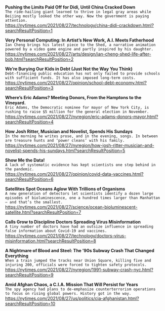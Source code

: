 **Pushing the Limits Paid Off for Didi, Until China Cracked Down**\
`The ride-hailing giant learned to thrive in legal gray areas while Beijing mostly looked the other way. Now the government is paying attention.`\
https://nytimes.com/2021/08/27/technology/china-didi-crackdown.html?searchResultPosition=1

**Very Personal Computing: In Artist’s New Work, A.I. Meets Fatherhood**\
`Ian Cheng brings his latest piece to the Shed, a narrative animation powered by a video game engine and partly inspired by his daughter.`\
https://nytimes.com/2021/08/27/arts/design/ian-cheng-shed-life-after-bob.html?searchResultPosition=2

**We’re Burying Our Kids in Debt (Just Not the Way You Think)**\
`Debt-financing public education has not only failed to provide schools with sufficient funds. It has also imposed long-term costs. `\
https://nytimes.com/2021/08/27/opinion/school-debt-economy.html?searchResultPosition=3

**Where’s Eric Adams? Meeting Donors, From the Hamptons to the Vineyard.**\
`Eric Adams, the Democratic nominee for mayor of New York City, is rushing to raise $5 million for the general election in November.`\
https://nytimes.com/2021/08/27/nyregion/eric-adams-donors-mayor.html?searchResultPosition=4

**How Josh Ritter, Musician and Novelist, Spends His Sundays**\
`In the morning he writes prose, and in the evening, songs. In between are treasure hunts and ‘power cleans’ with his family.`\
https://nytimes.com/2021/08/27/nyregion/how-josh-ritter-musician-and-novelist-spends-his-sundays.html?searchResultPosition=5

**Show Me the Data!**\
`A lack of systematic evidence has kept scientists one step behind in the pandemic.`\
https://nytimes.com/2021/08/27/opinion/covid-data-vaccines.html?searchResultPosition=6

**Satellites Spot Oceans Aglow With Trillions of Organisms**\
`A new generation of detectors let scientists identify a dozen large episodes of bioluminescence, one a hundred times larger than Manhattan — and that’s the smallest.`\
https://nytimes.com/2021/08/27/science/ocean-bioluminescent-satellite.html?searchResultPosition=7

**Calls Grow to Discipline Doctors Spreading Virus Misinformation**\
`A tiny number of doctors have had an outsize influence in spreading false information about Covid-19 and vaccines.`\
https://nytimes.com/2021/08/27/technology/doctors-virus-misinformation.html?searchResultPosition=8

**A Nightmare of Blood and Steel: The ’90s Subway Crash That Changed Everything**\
`When a train jumped the tracks near Union Square, killing five and injuring 200, officials were forced to tighten safety protocols.`\
https://nytimes.com/2021/08/27/nyregion/1991-subway-crash-nyc.html?searchResultPosition=9

**Amid Afghan Chaos, a C.I.A. Mission That Will Persist for Years**\
`The spy agency had plans to de-emphasize counterterrorism operations to focus on rising global powers. History got in the way.`\
https://nytimes.com/2021/08/27/us/politics/cia-afghanistan.html?searchResultPosition=10

